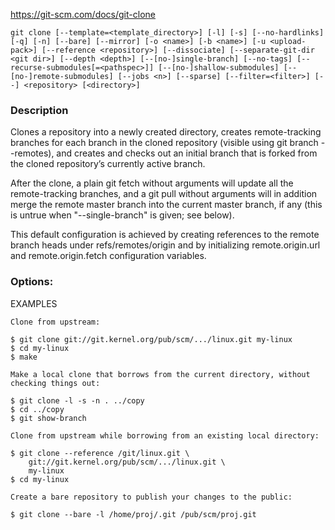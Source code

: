 https://git-scm.com/docs/git-clone

`git clone [--template=<template_directory>]
	  [-l] [-s] [--no-hardlinks] [-q] [-n] [--bare] [--mirror]
	  [-o <name>] [-b <name>] [-u <upload-pack>] [--reference <repository>]
	  [--dissociate] [--separate-git-dir <git dir>]
	  [--depth <depth>] [--[no-]single-branch] [--no-tags]
	  [--recurse-submodules[=<pathspec>]] [--[no-]shallow-submodules]
	  [--[no-]remote-submodules] [--jobs <n>] [--sparse]
	  [--filter=<filter>] [--] <repository>
	  [<directory>]`  
	  
### Description

Clones a repository into a newly created directory, creates remote-tracking branches for each branch in the cloned repository (visible using git branch --remotes), and creates and checks out an initial branch that is forked from the cloned repository’s currently active branch.

After the clone, a plain git fetch without arguments will update all the remote-tracking branches, and a git pull without arguments will in addition merge the remote master branch into the current master branch, if any (this is untrue when "--single-branch" is given; see below).

This default configuration is achieved by creating references to the remote branch heads under refs/remotes/origin and by initializing remote.origin.url and remote.origin.fetch configuration variables.

	  
### Options:  

EXAMPLES

    Clone from upstream:

    $ git clone git://git.kernel.org/pub/scm/.../linux.git my-linux
    $ cd my-linux
    $ make

    Make a local clone that borrows from the current directory, without checking things out:

    $ git clone -l -s -n . ../copy
    $ cd ../copy
    $ git show-branch

    Clone from upstream while borrowing from an existing local directory:

    $ git clone --reference /git/linux.git \
    	git://git.kernel.org/pub/scm/.../linux.git \
    	my-linux
    $ cd my-linux

    Create a bare repository to publish your changes to the public:

    $ git clone --bare -l /home/proj/.git /pub/scm/proj.git


